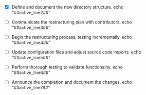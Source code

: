 - [x] Define and document the new directory structure.
echo "##active_line2##"
- [ ] Communicate the restructuring plan with contributors.
echo "##active_line3##"
- [ ] Begin the restructuring process, testing incrementally.
echo "##active_line4##"
- [ ] Update configuration files and adjust source code imports.
echo "##active_line5##"
- [ ] Perform thorough testing to validate functionality.
echo "##active_line6##"
- [ ] Announce the completion and document the changes.
echo "##active_line7##"


